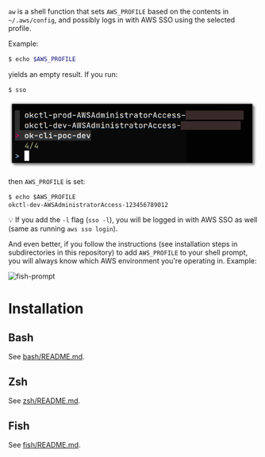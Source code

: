 `aw` is a shell function that sets `AWS_PROFILE` based on the contents in `~/.aws/config`, and possibly logs in with AWS SSO using the selected profile.

Example:

```sh
$ echo $AWS_PROFILE


```

yields an empty result. If you run:

```shell
$ sso
```

![fzf](fzf.png)

then `AWS_PROFILE` is set:

```shell
$ echo $AWS_PROFILE
okctl-dev-AWSAdministratorAccess-123456789012
````

:bulb: If you add the `-l` flag (`sso -l`), you will be logged in with AWS SSO as well (same as running `aws sso login`).

And even better, if you follow the instructions (see installation steps in subdirectories in this
repository) to add `AWS_PROFILE` to your shell prompt, you will always know which AWS environment you're operating in. Example:

![fish-prompt](ps1-example.png)

# Installation

## Bash

See [bash/README.md](bash/README.md).

## Zsh

See [zsh/README.md](zsh/README.md).

## Fish

See [fish/README.md](fish/README.md).

